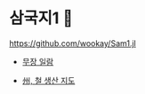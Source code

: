 # 삼국지1 💾

<https://github.com/wookay/Sam1.jl>


* [무장 일람](https://wookay.github.io/docs/Sam1.jl/generals/)

* [州, 철 생산 지도](https://wookay.github.io/docs/Sam1.jl/states/)
